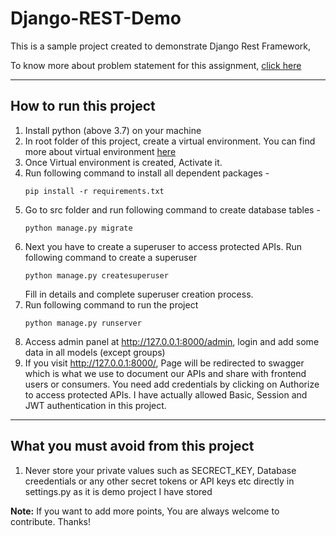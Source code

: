 # Django-REST-Demo

This is a sample project created to demonstrate Django Rest Framework,

To know more about problem statement for this assignment, [click here](docs/problem_statement.md)

---

## How to run this project

1. Install python (above 3.7) on your machine
2. In root folder of this project, create a virtual environment. You can find more about virtual environment [here](https://docs.python.org/3/tutorial/venv.html)
3. Once Virtual environment is created, Activate it.
4. Run following command to install all dependent packages -
   ```
   pip install -r requirements.txt
   ```
5. Go to src folder and run following command to create database tables -
   ```
   python manage.py migrate
   ```
6. Next you have to create a superuser to access protected APIs. Run following command to create a superuser
   ```
   python manage.py createsuperuser
   ```
   Fill in details and complete superuser creation process.
7. Run following command to run the project
   ```
   python manage.py runserver
   ```
8. Access admin panel at http://127.0.0.1:8000/admin, login and add some data in all models (except groups)
9. If you visit http://127.0.0.1:8000/, Page will be redirected to swagger which is what we use to document our APIs and share with frontend users or consumers. You need add credentials by clicking on Authorize to access protected APIs. I have actually allowed Basic, Session and JWT authentication in this project.

---

## What you must avoid from this project

1. Never store your private values such as SECRECT_KEY, Database creedentials or any other secret tokens or API keys etc directly in settings.py as it is demo project I have stored

**Note:** If you want to add more points, You are always welcome to contribute. Thanks!
